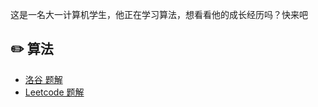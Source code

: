 这是一名大一计算机学生，他正在学习算法，想看看他的成长经历吗？快来吧
## :pencil2: 算法

- [洛谷 题解](洛谷题解-堆/P1878舞蹈课.md)
- [Leetcode 题解](https://github.com/CyC2018/CS-Notes/blob/master/notes/Leetcode%20题解%20-%20目录.md)

